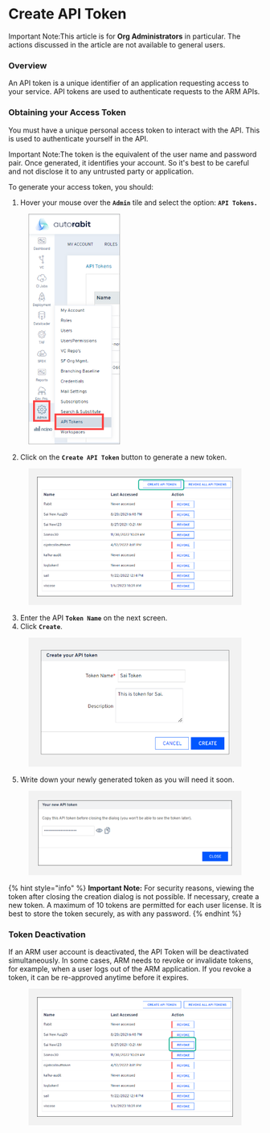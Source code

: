 # Create API Token

Important Note:This article is for **Org Administrators** in particular. The actions discussed in the article are not available to general users. &#x20;

### Overview <a href="#overview" id="overview"></a>

An API token is a unique identifier of an application requesting access to your service. API tokens are used to authenticate requests to the ARM APIs.&#x20;

### Obtaining your Access Token  <a href="#obtaining-your-access-token" id="obtaining-your-access-token"></a>

You must have a unique personal access token to interact with the API. This is used to authenticate yourself in the API.&#x20;

Important Note:The token is the equivalent of the user name and password pair. Once generated, it identifies your account. So it's best to be careful and not disclose it to any untrusted party or application.

To generate your access token, you should:

1. Hover your mouse over the **`Admin`** tile and select the option: **`API Tokens.`**

<figure><img src="../../../../.gitbook/assets/image (35) (1) (1) (1) (1) (1).png" alt="" width="182"><figcaption></figcaption></figure>

2. Click on the **`Create API Token`** button to generate a new token.

<figure><img src="../../../../.gitbook/assets/image (36) (1) (1) (1) (1) (1).png" alt="" width="563"><figcaption></figcaption></figure>

3. Enter the API **`Token Name`** on the next screen.&#x20;
4. Click **`Create`**.

<figure><img src="../../../../.gitbook/assets/image (37) (1) (1) (1) (1) (1).png" alt="" width="515"><figcaption></figcaption></figure>

5. Write down your newly generated token as you will need it soon.

<figure><img src="../../../../.gitbook/assets/image (38) (1) (1) (1) (1) (1).png" alt="" width="563"><figcaption></figcaption></figure>

{% hint style="info" %}
**Important Note:** For security reasons, viewing the token after closing the creation dialog is not possible. If necessary, create a new token. A maximum of 10 tokens are permitted for each user license. It is best to store the token securely, as with any password.
{% endhint %}

### Token Deactivation <a href="#token-deactivation" id="token-deactivation"></a>

If an ARM user account is deactivated, the API Token will be deactivated simultaneously. In some cases, ARM needs to revoke or invalidate tokens, for example, when a user logs out of the ARM application. If you revoke a token, it can be re-approved anytime before it expires.

<figure><img src="../../../../.gitbook/assets/image (39) (1) (1) (1) (1) (1).png" alt="" width="563"><figcaption></figcaption></figure>
